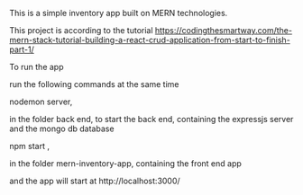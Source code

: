 This is a simple inventory app built on MERN technologies.

This project is according to the tutorial https://codingthesmartway.com/the-mern-stack-tutorial-building-a-react-crud-application-from-start-to-finish-part-1/

To run the app

run the following commands at the same time

nodemon server,

in the folder back end, to start the back end, containing the expressjs server and the mongo db database

npm start , 

in the folder mern-inventory-app, containing the front end app

and the app will start at http://localhost:3000/